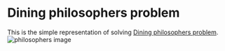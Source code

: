 # Dining philosophers problem
This is the simple representation of solving [Dining philosophers problem](https://en.wikipedia.org/wiki/Dining_philosophers_problem).
![philosophers image](https://en.wikipedia.org/wiki/Dining_philosophers_problem#/media/File:An_illustration_of_the_dining_philosophers_problem.png)